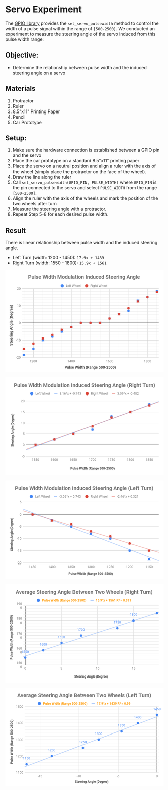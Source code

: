 # Servo Experiment

The [GPIO library](http://abyz.me.uk/rpi/pigpio/python.html#set_servo_pulsewidth) provides the `set_servo_pulsewidth` method to control the width of a pulse signal within the range of `[500-2500]`. We conducted an experiment to measure the steering angle of the servo induced from this pulse width range:

## Objective:

- Determine the relationship between pulse width and the induced steering angle on a servo

## Materials
1. Protractor
1. Ruler
1. 8.5"x11" Printing Paper
1. Pencil
1. Car Prototype

## Setup:
1. Make sure the hardware connection is established between a GPIO pin and the servo
2. Place the car prototype on a standard 8.5"x11" printing paper
3. Place the servo on a neutral position and align a ruler with the axis of the wheel (simply place the protractor on the face of the wheel).
4. Draw the line along the ruler
5. Call `set_servo_pulsewidth(GPIO_PIN, PULSE_WIDTH)` where `GPIO_PIN` is the pin connected to the servo and select `PULSE_WIDTH` from the range `[500-2500]`.
6. Align the ruler with the axis of the wheels and mark the position of the two wheels after turn
7. Measure the steering angle with a protractor.
8. Repeat Step 5-8 for each desired pulse width.

## Result

There is linear relationship between pulse width and the induced steering angle.

- Left Turn (width: 1200 - 1450): `17.9x + 1439`
- Right Turn (width: 1550 - 1800): `15.9x + 1561`

![PWM to Steering Angle](./PMD_to_steering_angle.png)

![PWM to Steering Angle (Right)](./PMD_to_steering_angle-right.png)

![PWM to Steering Angle (left)](./PMD_to_steering_angle-left.png)

![average steering angle (right)](./avg_steering_angle_bw_wheels-right.png)

![average steering angle (left)](./avg_steering_angle_bw_wheels-left.png)



